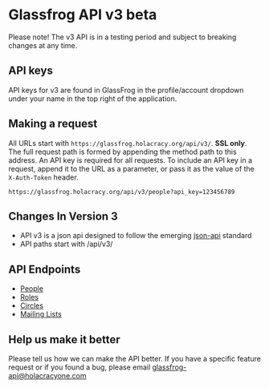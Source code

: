 Glassfrog API v3 beta
=====================

Please note!  The v3 API is in a testing period and subject to breaking changes at any time.

API keys
--------

API keys for v3 are found in GlassFrog in the profile/account dropdown under your name in the top right of the application.


Making a request
----------------

All URLs start with `https://glassfrog.holacracy.org/api/v3/`. **SSL only**.  The full request path is formed by appending the method path to this address.
An API key is required for all requests.  To include an API key in a request, append it to the URL as a parameter,
or pass it as the value of the `X-Auth-Token` header.

```
https://glassfrog.holacracy.org/api/v3/people?api_key=123456789
```

Changes In Version 3
--------------------

* API v3 is a json api designed to follow the emerging [json-api](http://jsonapi.org/format/) standard
* API paths start with /api/v3/


API Endpoints
-------------

* [People](https://github.com/holacracybrian/glassfrog-api/blob/API_v3/sections/users.md)
* [Roles](https://github.com/holacracybrian/glassfrog-api/blob/API_v3/sections/roles.md)
* [Circles](https://github.com/holacracybrian/glassfrog-api/blob/API_v3/sections/circles.md)
* [Mailing Lists](https://github.com/holacracybrian/glassfrog-api/blob/API_v3/sections/mailing_lists.md)


Help us make it better
-----------------------

Please tell us how we can make the API better.  If you have a specific feature request or if you found a bug, please email glassfrog-api@holacracyone.com
